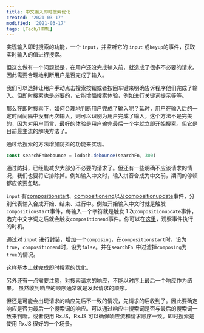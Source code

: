 ```yaml
---
title: 中文输入即时搜索优化
created: '2021-03-17'
modified: '2021-03-17'
tags: [Tech/HTML]
---
```


实现输入即时搜索的功能，一个 `input`，并监听它的 `input` 或`keyup`的事件，获取实时输入的值进行搜索。

但这么做有一个问题就是，在用户还没完成输入前，就造成了很多不必要的请求。因此需要合理地判断用户是否完成了输入。

我们可以选择让用户手动点击搜索按钮或者按回车键来明确告诉程序他们完成了输入。但即时搜索也是必要的，它能增强搜索体验，例如进行关键词提示等等。

那么在即时搜索下，如何合理地判断用户完成了输入呢？延时，用户在输入后的一定时间间隔中没有再次输入，则可以识别为用户完成了输入。这个方法不是完美的，因为对用户而言，最好的体验是用户输完最后一个字就立即开始搜索。但它是目前最主流的解决方法了。

通过给搜索的方法增加防抖的功能来实现。

```js
const searchFnDebounce = lodash.debounce(searchFn, 300)
```

通过防抖，已经能减少大部分不必要的请求了。但还有一些明确不应该请求的情况，我们也要将它排除掉。例如输入中文时，输入拼音合成为中文前，期间的停顿都应该要忽略。

 `input` 有[compositionstart](https://developer.mozilla.org/zh-CN/docs/Web/API/Element/compositionstart_event)、[compositionend](https://developer.mozilla.org/zh-CN/docs/Web/API/Element/compositionend_event)以及[compositionupdate](https://developer.mozilla.org/zh-CN/docs/Web/API/Element/compositionupdate_event)事件，分别代表输入合成开始、结束、进行中。例如开始输入中文时就是触发`compositionstart`事件，每输入一个字符就是触发 1 次`compositionupdate`事件，选完中文字词之后就会触发`compositionend`事件。你可以在[这里](https://developer.mozilla.org/zh-CN/docs/Web/API/Element/compositionstart_event#%E5%8A%A8%E6%80%81%E6%BC%94%E7%A4%BA)，观察事件执行的时机。

通过对 `input` 进行封装，增加一个`composing`，在`compositionstart`时，设为`true`，`compositionend`时，设为`false`。并在`searchFn `中过滤掉`composing`为`true`的情况。

这样基本上就完成即时搜索的优化。

另外还有一点需要注意，对搜索请求的响应，不能以时序上最后一个响应作为结果。 虽然收到响应的顺序通常就是发起请求的顺序。

但还是可能会出现请求的响应先后不一致的情况，先请求的后收到了。因此要确定响应是否为最后一个搜索词的响应。可以通过响应中搜索词是否与最后的搜索词一致来判断。或者使用 RxJS，RxJS 可以确保响应流和请求顺序一致。即时搜索是使用 RxJS 很好的一个场景。
